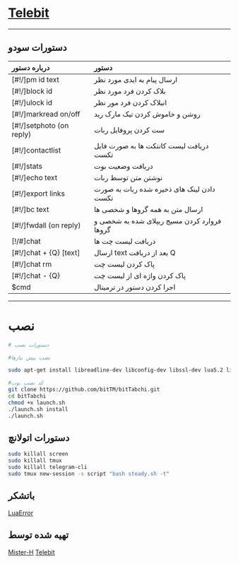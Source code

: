 # [Telebit](https://telegram.me/Telebit)
* * *

## دستورات سودو

| درباره دستور | دستور |
|:-------------------------|:-------------------------------------------------|
| [#!/]pm id text | ارسال پیام به ایدی مورد نظر |
| [#!/]block id | بلاک کردن فرد مورد نظر |
| [#!/]ulock id | انبلاک کردن فرد مور نظر |
| [#!/]markread on/off | روشن و خاموش کردن تیک مارک رید |
| [#!/]setphoto (on reply) | ست کردن پروفایل ربات |
| [#!/]contactlist | دریافت لیست کانتکت ها به صورت فایل تکست |
| [#!/]stats | دریافت وضعیت بوت |
| [#!/]echo text | نوشتن متن توسط ربات |
| [#!/]export links | دادن لینک های ذخیره شده ربات به صورت تکست |
| [#!/]bc text | ارسال متن به همه گروها و شخصی ها |
| [#!/]fwdall (on reply) | فروارد کردن مسیج ریپلای شده به شخصی و گروها |
| [!/#]chat | دریافت لیست چت ها |
| [#!/]chat + {Q} [text] | ارسال text بعد از دریافت Q |
| [#!/]chat rm | پاک کردن لیست چت |
| [#!/]chat - {Q} | پاک کردن واژه ای از لیست چت |
| $cmd | اجرا کردن دستور در ترمینال |

* * *

# نصب

```sh
# دستورات نصب

#نصب پیش نیازها

sudo apt-get install libreadline-dev libconfig-dev libssl-dev lua5.2 liblua5.2-dev lua-socket lua-sec lua-expat libevent-dev make unzip git redis-server autoconf g++ libjansson-dev libpython-dev expat libexpat1-dev

#کد نصب بوت
git clone https://github.com/bitTM/bitTabchi.git
cd bitTabchi
chmod +x launch.sh
./launch.sh install
./launch.sh

```

## دستورات اتولانچ
```sh
sudo killall screen
sudo killall tmux
sudo killall telegram-cli
sudo tmux new-session -s script "bash steady.sh -t"
```

## باتشکر
[LuaError](https://telegram.me/LuaError)

## تهیه شده توسط
[Mister-H](https://telegram.me/MisterHadi)
[Telebit](https://telegram.me/Telebit)

